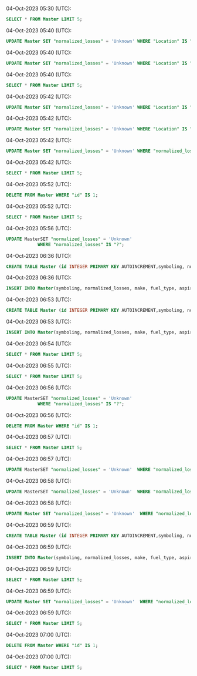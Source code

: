 04-Oct-2023 05:30 (UTC):
```sql
SELECT * FROM Master LIMIT 5;
```


04-Oct-2023 05:40 (UTC):
```sql
UPDATE Master SET "normalized_losses" = 'Unknown' WHERE "Location" IS "?";
```


04-Oct-2023 05:40 (UTC):
```sql
UPDATE Master SET "normalized_losses" = 'Unknown' WHERE "Location" IS "?";
```


04-Oct-2023 05:40 (UTC):
```sql
SELECT * FROM Master LIMIT 5;
```


04-Oct-2023 05:42 (UTC):
```sql
UPDATE Master SET "normalized_losses" = 'Unknown' WHERE "Location" IS "?";
```


04-Oct-2023 05:42 (UTC):
```sql
UPDATE Master SET "normalized_losses" = 'Unknown' WHERE "Location" IS "?";
```


04-Oct-2023 05:42 (UTC):
```sql
UPDATE Master SET "normalized_losses" = 'Unknown' WHERE "normalized_losses" IS "?";
```


04-Oct-2023 05:42 (UTC):
```sql
SELECT * FROM Master LIMIT 5;
```


04-Oct-2023 05:52 (UTC):
```sql
DELETE FROM Master WHERE "id" IS 1;
```


04-Oct-2023 05:52 (UTC):
```sql
SELECT * FROM Master LIMIT 5;
```


04-Oct-2023 05:56 (UTC):
```sql
UPDATE MasterSET "normalized_losses" = 'Unknown' 
            WHERE "normalized_losses" IS "?";
```


04-Oct-2023 06:36 (UTC):
```sql
CREATE TABLE Master (id INTEGER PRIMARY KEY AUTOINCREMENT,symboling, normalized_losses, make, fuel_type, aspiration, num_of_doors, body_style, drive_wheels, engine_location, wheel_base, length, width, height, curb_weight, engine_type, num_of_cylinders, engine_size, fuel_system, bore, stroke, compression_ratio, horsepower, peak_rpm, city_mpg, highway_mpg, price)
```


04-Oct-2023 06:36 (UTC):
```sql
INSERT INTO Master(symboling, normalized_losses, make, fuel_type, aspiration, num_of_doors, body_style, drive_wheels, engine_location, wheel_base, length, width, height, curb_weight, engine_type, num_of_cylinders, engine_size, fuel_system, bore, stroke, compression_ratio, horsepower, peak_rpm, city_mpg, highway_mpg, price) VALUES (?,?,?,?,?,?,?,?,?,?,?,?,?,?,?,?,?,?,?,?,?,?,?,?,?,?)
```


04-Oct-2023 06:53 (UTC):
```sql
CREATE TABLE Master (id INTEGER PRIMARY KEY AUTOINCREMENT,symboling, normalized_losses, make, fuel_type, aspiration, num_of_doors, body_style, drive_wheels, engine_location, wheel_base, length, width, height, curb_weight, engine_type, num_of_cylinders, engine_size, fuel_system, bore, stroke, compression_ratio, horsepower, peak_rpm, city_mpg, highway_mpg, price)
```


04-Oct-2023 06:53 (UTC):
```sql
INSERT INTO Master(symboling, normalized_losses, make, fuel_type, aspiration, num_of_doors, body_style, drive_wheels, engine_location, wheel_base, length, width, height, curb_weight, engine_type, num_of_cylinders, engine_size, fuel_system, bore, stroke, compression_ratio, horsepower, peak_rpm, city_mpg, highway_mpg, price) VALUES (?,?,?,?,?,?,?,?,?,?,?,?,?,?,?,?,?,?,?,?,?,?,?,?,?,?)
```


04-Oct-2023 06:54 (UTC):
```sql
SELECT * FROM Master LIMIT 5;
```


04-Oct-2023 06:55 (UTC):
```sql
SELECT * FROM Master LIMIT 5;
```


04-Oct-2023 06:56 (UTC):
```sql
UPDATE MasterSET "normalized_losses" = 'Unknown' 
            WHERE "normalized_losses" IS "?";
```


04-Oct-2023 06:56 (UTC):
```sql
DELETE FROM Master WHERE "id" IS 1;
```


04-Oct-2023 06:57 (UTC):
```sql
SELECT * FROM Master LIMIT 5;
```


04-Oct-2023 06:57 (UTC):
```sql
UPDATE MasterSET "normalized_losses" = 'Unknown'  WHERE "normalized_losses" IS "?";
```


04-Oct-2023 06:58 (UTC):
```sql
UPDATE MasterSET "normalized_losses" = 'Unknown'  WHERE "normalized_losses" IS "?";
```


04-Oct-2023 06:58 (UTC):
```sql
UPDATE Master SET "normalized_losses" = 'Unknown'  WHERE "normalized_losses" IS "?";
```


04-Oct-2023 06:59 (UTC):
```sql
CREATE TABLE Master (id INTEGER PRIMARY KEY AUTOINCREMENT,symboling, normalized_losses, make, fuel_type, aspiration, num_of_doors, body_style, drive_wheels, engine_location, wheel_base, length, width, height, curb_weight, engine_type, num_of_cylinders, engine_size, fuel_system, bore, stroke, compression_ratio, horsepower, peak_rpm, city_mpg, highway_mpg, price)
```


04-Oct-2023 06:59 (UTC):
```sql
INSERT INTO Master(symboling, normalized_losses, make, fuel_type, aspiration, num_of_doors, body_style, drive_wheels, engine_location, wheel_base, length, width, height, curb_weight, engine_type, num_of_cylinders, engine_size, fuel_system, bore, stroke, compression_ratio, horsepower, peak_rpm, city_mpg, highway_mpg, price) VALUES (?,?,?,?,?,?,?,?,?,?,?,?,?,?,?,?,?,?,?,?,?,?,?,?,?,?)
```


04-Oct-2023 06:59 (UTC):
```sql
SELECT * FROM Master LIMIT 5;
```


04-Oct-2023 06:59 (UTC):
```sql
UPDATE Master SET "normalized_losses" = 'Unknown'  WHERE "normalized_losses" IS "?";
```


04-Oct-2023 06:59 (UTC):
```sql
SELECT * FROM Master LIMIT 5;
```


04-Oct-2023 07:00 (UTC):
```sql
DELETE FROM Master WHERE "id" IS 1;
```


04-Oct-2023 07:00 (UTC):
```sql
SELECT * FROM Master LIMIT 5;
```


